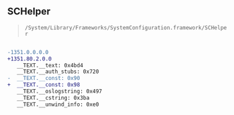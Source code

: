 ## SCHelper

> `/System/Library/Frameworks/SystemConfiguration.framework/SCHelper`

```diff

-1351.0.0.0.0
+1351.80.2.0.0
   __TEXT.__text: 0x4bd4
   __TEXT.__auth_stubs: 0x720
-  __TEXT.__const: 0x90
+  __TEXT.__const: 0x98
   __TEXT.__oslogstring: 0x497
   __TEXT.__cstring: 0x3ba
   __TEXT.__unwind_info: 0xe0

```
